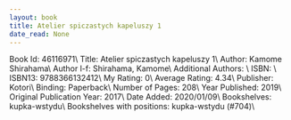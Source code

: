 ```yaml
---
layout: book
title: Atelier spiczastych kapeluszy 1
date_read: None
---
```


Book Id: 46116971\ 
Title: Atelier spiczastych kapeluszy 1\ 
Author: Kamome Shirahama\ 
Author l-f: Shirahama, Kamome\ 
Additional Authors: \ 
ISBN: \ 
ISBN13: 9788366132412\ 
My Rating: 0\ 
Average Rating: 4.34\ 
Publisher: Kotori\ 
Binding: Paperback\ 
Number of Pages: 208\ 
Year Published: 2019\ 
Original Publication Year: 2017\ 
Date Added: 2020/01/09\ 
Bookshelves: kupka-wstydu\ 
Bookshelves with positions: kupka-wstydu (#704)\ 

